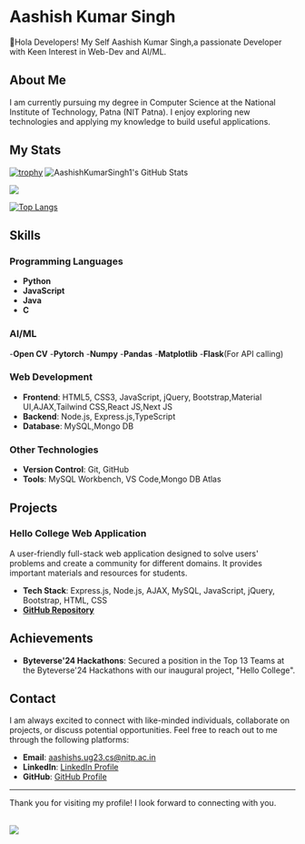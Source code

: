 # Aashish Kumar Singh

👋Hola Developers! My Self Aashish Kumar Singh,a passionate Developer with Keen Interest in Web-Dev and AI/ML.

## About Me

I am currently pursuing my degree in Computer Science at the National Institute of Technology, Patna (NIT Patna). I enjoy exploring new technologies and applying my knowledge to build useful applications.

## My Stats
[![trophy](https://github-profile-trophy.vercel.app/?username=AashishKumarSingh1&theme=onedark)](https://github.com/ryo-ma/github-profile-trophy)
<img src="https://github-readme-streak-stats.herokuapp.com/?user=AashishKumarSingh1&theme=dark&hide_border=true" alt="AashishKumarSingh1's GitHub Stats" />

<picture>
  <source
    srcset="https://github-readme-stats.vercel.app/api?username=AashishKumarSingh1&show_icons=true&theme=dark"
    media="(prefers-color-scheme: dark)"
  />
  <source
    srcset="https://github-readme-stats.vercel.app/api?username=AashishKumarSingh1&show_icons=true"
    media="(prefers-color-scheme: light), (prefers-color-scheme: no-preference)"
  />
  <img src="https://github-readme-stats.vercel.app/api?username=AashishKumarSingh1&show_icons=true" />
</picture>

[![Top Langs](https://github-readme-stats.vercel.app/api/top-langs/?username=AashishKumarSingh1&layout=pie)](https://github.com/anuraghazra/github-readme-stats)
## Skills

### Programming Languages
- **Python**
- **JavaScript**
- **Java**
- **C**

### AI/ML
-**Open CV**
-**Pytorch**
-**Numpy**
-**Pandas**
-**Matplotlib**
-**Flask**(For API calling)

### Web Development

- **Frontend**: HTML5, CSS3, JavaScript, jQuery, Bootstrap,Material UI,AJAX,Tailwind CSS,React JS,Next JS
- **Backend**: Node.js, Express.js,TypeScript
- **Database**: MySQL,Mongo DB

### Other Technologies

- **Version Control**: Git, GitHub
- **Tools**: MySQL Workbench, VS Code,Mongo DB Atlas

## Projects

### Hello College Web Application
A user-friendly full-stack web application designed to solve users' problems and create a community for different domains. It provides important materials and resources for students.
- **Tech Stack**: Express.js, Node.js, AJAX, MySQL, JavaScript, jQuery, Bootstrap, HTML, CSS
- **[GitHub Repository]((https://github.com/AashishKumarSingh1/First-Project-Hello-College-))**


## Achievements

- **Byteverse'24 Hackathons**: Secured a position in the Top 13 Teams at the Byteverse'24 Hackathons with our inaugural project, "Hello College".


## Contact

I am always excited to connect with like-minded individuals, collaborate on projects, or discuss potential opportunities. Feel free to reach out to me through the following platforms:

- **Email**: [aashishs.ug23.cs@nitp.ac.in](mailto:aashishs.ug23.cs@nitp.ac.in)
- **LinkedIn**: [LinkedIn Profile](<www.linkedin.com/in/aashish-kumar-singh-7110b02a9>)
- **GitHub**: [GitHub Profile](<https://github.com/AashishKumarSingh1/AashishKumarSingh1>)

---

Thank you for visiting my profile! I look forward to connecting with you.

<br />

<a href="https://visitcount.itsvg.in">
  <img src="https://visitcount.itsvg.in/api?id=AashishKumarSingh1&label=Profile%20Views&color=8&icon=0&pretty=false" />
</a>
